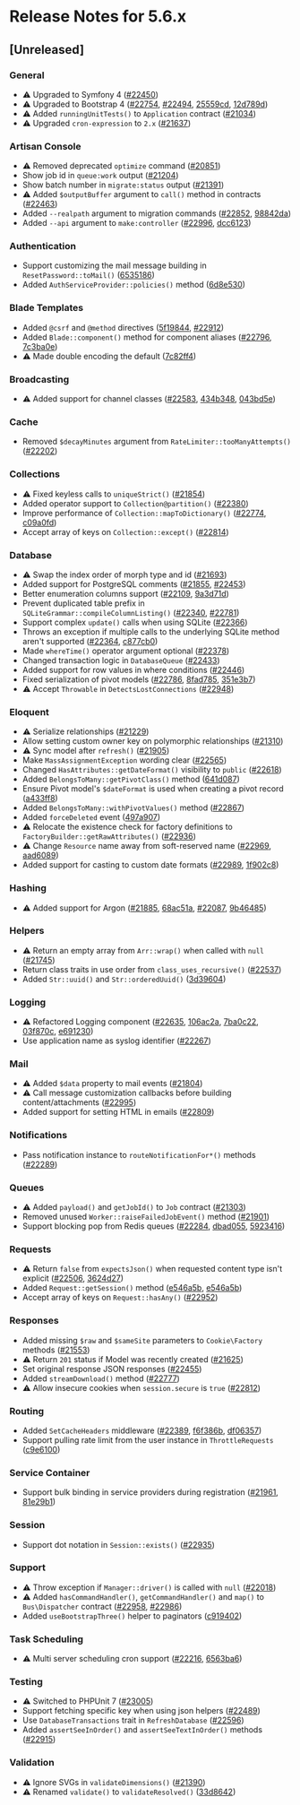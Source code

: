 # Release Notes for 5.6.x

## [Unreleased]

### General
- ⚠️ Upgraded to Symfony 4 ([#22450](https://github.com/laravel/framework/pull/22450))
- ⚠️ Upgraded to Bootstrap 4 ([#22754](https://github.com/laravel/framework/pull/22754), [#22494](https://github.com/laravel/framework/pull/22494), [25559cd](https://github.com/laravel/framework/commit/25559cdc14066566658d6c9a7efd8a0e1d0ffccd), [12d789d](https://github.com/laravel/framework/commit/12d789de8472dbbd763cb680e896b3d419f954c0))
- ⚠️ Added `runningUnitTests()` to `Application` contract ([#21034](https://github.com/laravel/framework/pull/21034))
- ⚠️ Upgraded `cron-expression` to `2.x` ([#21637](https://github.com/laravel/framework/pull/21637))

### Artisan Console
- ⚠️ Removed deprecated `optimize` command ([#20851](https://github.com/laravel/framework/pull/20851))
- Show job id in `queue:work` output ([#21204](https://github.com/laravel/framework/pull/21204))
- Show batch number in `migrate:status` output ([#21391](https://github.com/laravel/framework/pull/21391))
- ⚠️ Added `$outputBuffer` argument to `call()` method in contracts ([#22463](https://github.com/laravel/framework/pull/22463))
- Added `--realpath` argument to migration commands ([#22852](https://github.com/laravel/framework/pull/22852), [98842da](https://github.com/laravel/framework/commit/98842da800f08c45577dbad13d0c8456370ecd8e))
- Added `--api` argument to `make:controller` ([#22996](https://github.com/laravel/framework/pull/22996), [dcc6123](https://github.com/laravel/framework/commit/dcc6123453e792084d3eda186898ea7a1f536faa))

### Authentication
- Support customizing the mail message building in `ResetPassword::toMail()` ([6535186](https://github.com/laravel/framework/commit/6535186b0f71a6b0cc2d8a821f3de209c05bcf4f))
- Added `AuthServiceProvider::policies()` method ([6d8e530](https://github.com/laravel/framework/commit/6d8e53082c188c89f765bf016d1e4bca7802b025))

### Blade Templates
- Added `@csrf` and `@method` directives ([5f19844](https://github.com/laravel/framework/commit/5f1984421af096ef21b7d2011949a233849d4ee3), [#22912](https://github.com/laravel/framework/pull/22912))
- Added `Blade::component()` method for component aliases ([#22796](https://github.com/laravel/framework/pull/22796), [7c3ba0e](https://github.com/laravel/framework/commit/7c3ba0e61eae47d785d34448ca8d1e067dee6af7))
- ⚠️ Made double encoding the default ([7c82ff4](https://github.com/laravel/framework/commit/7c82ff408432c56a324524712723a93df637936e))

### Broadcasting
- ⚠️ Added support for channel classes ([#22583](https://github.com/laravel/framework/pull/22583), [434b348](https://github.com/laravel/framework/commit/434b348c5dda1b04486ca6134671d83046bd5c96), [043bd5e](https://github.com/laravel/framework/commit/043bd5e446cf737299476ea3a6498483282a9e41))

### Cache
- Removed `$decayMinutes` argument from `RateLimiter::tooManyAttempts()` ([#22202](https://github.com/laravel/framework/pull/22202))

### Collections
- ⚠️ Fixed keyless calls to `uniqueStrict()` ([#21854](https://github.com/laravel/framework/pull/21854))
- Added operator support to `Collection@partition()` ([#22380](https://github.com/laravel/framework/pull/22380))
- Improve performance of `Collection::mapToDictionary()` ([#22774](https://github.com/laravel/framework/pull/22774), [c09a0fd](https://github.com/laravel/framework/commit/c09a0fdb92a4aa42552723b2238713bc9a9b1adb))
- Accept array of keys on `Collection::except()` ([#22814](https://github.com/laravel/framework/pull/22814))

### Database
- ⚠️ Swap the index order of morph type and id ([#21693](https://github.com/laravel/framework/pull/21693))
- Added support for PostgreSQL comments ([#21855](https://github.com/laravel/framework/pull/21855), [#22453](https://github.com/laravel/framework/pull/22453))
- Better enumeration columns support ([#22109](https://github.com/laravel/framework/pull/22109), [9a3d71d](https://github.com/laravel/framework/commit/9a3d71da2278b5582d3a40857a97a905f26b901d))
- Prevent duplicated table prefix in `SQLiteGrammar::compileColumnListing()` ([#22340](https://github.com/laravel/framework/pull/22340), [#22781](https://github.com/laravel/framework/pull/22781))
- Support complex `update()` calls when using SQLite ([#22366](https://github.com/laravel/framework/pull/22366))
- Throws an exception if multiple calls to the underlying SQLite method aren't supported ([#22364](https://github.com/laravel/framework/pull/22364), [c877cb0](https://github.com/laravel/framework/commit/c877cb0cdc44243c691eb8507616a4c21a28599f))
- Made `whereTime()` operator argument optional ([#22378](https://github.com/laravel/framework/pull/22378))
- Changed transaction logic in `DatabaseQueue` ([#22433](https://github.com/laravel/framework/pull/22433))
- Added support for row values in where conditions ([#22446](https://github.com/laravel/framework/pull/22446))
- Fixed serialization of pivot models ([#22786](https://github.com/laravel/framework/pull/22786), [8fad785](https://github.com/laravel/framework/commit/8fad785de66ffaa18e7d8b9e9cd7c4465e60daac), [351e3b7](https://github.com/laravel/framework/commit/351e3b7694a804e8d6a613288419ccabd22bc012))
- ⚠️ Accept `Throwable` in `DetectsLostConnections` ([#22948](https://github.com/laravel/framework/pull/22948))

### Eloquent
- ⚠️ Serialize relationships ([#21229](https://github.com/laravel/framework/pull/21229))
- Allow setting custom owner key on polymorphic relationships ([#21310](https://github.com/laravel/framework/pull/21310))
- ⚠️ Sync model after `refresh()` ([#21905](https://github.com/laravel/framework/pull/21905))
- Make `MassAssignmentException` wording clear ([#22565](https://github.com/laravel/framework/pull/22565))
- Changed `HasAttributes::getDateFormat()` visibility to `public` ([#22618](https://github.com/laravel/framework/pull/22618))
- Added `BelongsToMany::getPivotClass()` method ([641d087](https://github.com/laravel/framework/commit/641d0875a25ff153c4b2b7292b1d6c4ea717cb66))
- Ensure Pivot model's `$dateFormat` is used when creating a pivot record ([a433ff8](https://github.com/laravel/framework/commit/a433ff8a9bcd88ddfe2335801a15c71b4d1a0a3a))
- Added `BelongsToMany::withPivotValues()` method ([#22867](https://github.com/laravel/framework/pull/22867))
- Added `forceDeleted` event ([497a907](https://github.com/laravel/framework/commit/497a90749312b0b75fc185246c94e6150a502773))
- ⚠️ Relocate the existence check for factory definitions to `FactoryBuilder::getRawAttributes()` ([#22936](https://github.com/laravel/framework/pull/22936))
- ⚠️ Change `Resource` name away from soft-reserved name ([#22969](https://github.com/laravel/framework/pull/22969), [aad6089](https://github.com/laravel/framework/commit/aad6089702a2bbe89b6971b3feb3e202fea9f4d9))
- Added support for casting to custom date formats ([#22989](https://github.com/laravel/framework/pull/22989), [1f902c8](https://github.com/laravel/framework/commit/1f902c84b25f8799cc4f781ad549158db4167110))

### Hashing
- ⚠️ Added support for Argon ([#21885](https://github.com/laravel/framework/pull/21885), [68ac51a](https://github.com/laravel/framework/commit/68ac51a3c85d039799d32f53a045328e14debfea), [#22087](https://github.com/laravel/framework/pull/22087), [9b46485](https://github.com/laravel/framework/commit/9b4648523debeb6c8ef70811d778b9be64312bd3))

### Helpers
- ⚠️ Return an empty array from `Arr::wrap()` when called with `null` ([#21745](https://github.com/laravel/framework/pull/21745))
- Return class traits in use order from `class_uses_recursive()` ([#22537](https://github.com/laravel/framework/pull/22537))
- Added `Str::uuid()` and `Str::orderedUuid()` ([3d39604](https://github.com/laravel/framework/commit/3d39604bba72d45dab5b53951af42bbb21110cad))

### Logging
- ⚠️ Refactored Logging component ([#22635](https://github.com/laravel/framework/pull/22635), [106ac2a](https://github.com/laravel/framework/commit/106ac2a7a1b337afd9edd11367039e3511c85f81), [7ba0c22](https://github.com/laravel/framework/commit/7ba0c22133da7ca99d1ec1459630de01f95130c1), [03f870c](https://github.com/laravel/framework/commit/03f870cb0b0eefde363b8985843aba68446a407c), [e691230](https://github.com/laravel/framework/commit/e691230578b010fe753f1973d5ab218a6510c0e9))
- Use application name as syslog identifier ([#22267](https://github.com/laravel/framework/pull/22267))

### Mail
- ⚠️ Added `$data` property to mail events ([#21804](https://github.com/laravel/framework/pull/21804))
- ⚠️ Call message сustomization callbacks before building content/attachments ([#22995](https://github.com/laravel/framework/pull/22995))
- Added support for setting HTML in emails ([#22809](https://github.com/laravel/framework/pull/22809))

### Notifications
- Pass notification instance to `routeNotificationFor*()` methods ([#22289](https://github.com/laravel/framework/pull/22289))

### Queues
- ⚠️ Added `payload()` and `getJobId()` to `Job` contract ([#21303](https://github.com/laravel/framework/pull/21303))
- Removed unused `Worker::raiseFailedJobEvent()` method ([#21901](https://github.com/laravel/framework/pull/21901))
- Support blocking pop from Redis queues ([#22284](https://github.com/laravel/framework/pull/22284), [dbad055](https://github.com/laravel/framework/commit/dbad05599b2d2059e45c480fac8817d1135d5da1), [5923416](https://github.com/laravel/framework/commit/59234169c3b3b7a7164fda206778224311e06fe2))

### Requests
- ⚠️ Return `false` from `expectsJson()` when requested content type isn't explicit ([#22506](https://github.com/laravel/framework/pull/22506), [3624d27](https://github.com/laravel/framework/commit/3624d2702c783d13bd23b852ce35662bee9a8fea))
- Added `Request::getSession()` method ([e546a5b](https://github.com/laravel/framework/commit/e546a5b83aa9fb5bbcb8e80db0c263c09b5d5dd6), [e546a5b](https://github.com/laravel/framework/commit/e546a5b83aa9fb5bbcb8e80db0c263c09b5d5dd6))
- Accept array of keys on `Request::hasAny()` ([#22952](https://github.com/laravel/framework/pull/22952))

### Responses
- Added missing `$raw` and `$sameSite` parameters to `Cookie\Factory` methods ([#21553](https://github.com/laravel/framework/pull/21553))
- ⚠️ Return `201` status if Model was recently created ([#21625](https://github.com/laravel/framework/pull/21625))
- Set original response JSON responses ([#22455](https://github.com/laravel/framework/pull/22455))
- Added `streamDownload()` method ([#22777](https://github.com/laravel/framework/pull/22777))
- ⚠️ Allow insecure cookies when `session.secure` is `true` ([#22812](https://github.com/laravel/framework/pull/22812))

### Routing
- Added `SetCacheHeaders` middleware ([#22389](https://github.com/laravel/framework/pull/22389), [f6f386b](https://github.com/laravel/framework/commit/f6f386ba6456894215b1314c0e33f956026dffec), [df06357](https://github.com/laravel/framework/commit/df06357d78629a479d341329571136d21ae02f6f))
- Support pulling rate limit from the user instance in `ThrottleRequests` ([c9e6100](https://github.com/laravel/framework/commit/c9e61007d38f0cd5434551ebd7bf9c2a139f4e61))

### Service Container
- Support bulk binding in service providers during registration ([#21961](https://github.com/laravel/framework/pull/21961), [81e29b1](https://github.com/laravel/framework/commit/81e29b1f09af7095df219efd18185f0818f5b698))

### Session
- Support dot notation in `Session::exists()` ([#22935](https://github.com/laravel/framework/pull/22935))

### Support
- ⚠️ Throw exception if `Manager::driver()` is called with `null` ([#22018](https://github.com/laravel/framework/pull/22018))
- ⚠️ Added `hasCommandHandler()`, `getCommandHandler()` and `map()` to `Bus\Dispatcher` contract ([#22958](https://github.com/laravel/framework/pull/22958), [#22986](https://github.com/laravel/framework/pull/22986))
- Added `useBootstrapThree()` helper to paginators ([c919402](https://github.com/laravel/framework/commit/c919402d5847830c1b2a39529cac90251f838709))

### Task Scheduling
- ⚠️ Multi server scheduling cron support ([#22216](https://github.com/laravel/framework/pull/22216), [6563ba6](https://github.com/laravel/framework/commit/6563ba65b65106198095f1d61f91e0ec542e98dd))

### Testing
- ⚠️ Switched to PHPUnit 7 ([#23005](https://github.com/laravel/framework/pull/23005))
- Support fetching specific key when using json helpers ([#22489](https://github.com/laravel/framework/pull/22489))
- Use `DatabaseTransactions` trait in `RefreshDatabase` ([#22596](https://github.com/laravel/framework/pull/22596))
- Added `assertSeeInOrder()` and `assertSeeTextInOrder()` methods ([#22915](https://github.com/laravel/framework/pull/22915))

### Validation
- ⚠️ Ignore SVGs in `validateDimensions()` ([#21390](https://github.com/laravel/framework/pull/21390))
- ⚠️ Renamed `validate()` to `validateResolved()` ([33d8642](https://github.com/laravel/framework/commit/33d864240a770f821df419e2d16d841d94968415))
